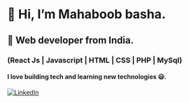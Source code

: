 #  👋 Hi, I’m Mahaboob basha.
## 👀 Web developer from India.
### (React Js | Javascript | HTML | CSS | PHP | MySql) 
#### I love building tech and learning new technologies  😃.
 [![LinkedIn](https://img.shields.io/badge/LinkedIn-Purple?style=for-the-badge&logo=linkedin&logoColor=white)](http://www.linkedin.com/in/mahaboob-basha-g-a565aa257)
